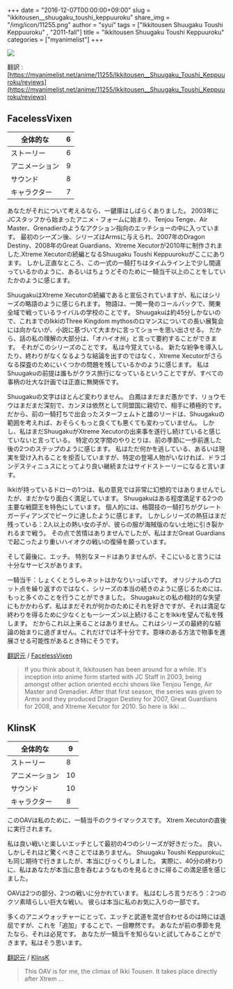 +++
date = "2016-12-07T00:00:00+09:00"
slug = "ikkitousen__shuugaku_toushi_keppuuroku"
share_img = "/img/icon/11255.png"
author = "syui"
tags = ["Ikkitousen Shuugaku Toushi Keppuuroku" , "2011-fall"]
title = "Ikkitousen Shuugaku Toushi Keppuuroku"
categories = ["myanimelist"]
+++

![](https://myanimelist.cdn-dena.com/images/anime/2/33853.jpg)


<!--more-->

翻訳 : [https://myanimelist.net/anime/11255/Ikkitousen__Shuugaku_Toushi_Keppuuroku/reviews](https://myanimelist.net/anime/11255/Ikkitousen__Shuugaku_Toushi_Keppuuroku/reviews)


## FacelessVixen



全体的な|  6
--- | ---
ストーリー|  6
アニメーション|  9
サウンド|  8
キャラクター|  7

あなたがそれについて考えるなら、一鍵庫はしばらくありました。  2003年にJCスタッフから始まったアニメ・フォームに始まり、Tenjou Tenge、Air Master、Grenadierのようなアクション指向のエッチショーの中に入っています。 最初のシーズン後、シリーズはArmsに与えられ、2007年のDragon Destiny、2008年のGreat Guardians、Xtreme Xecutorが2010年に制作されました.Xtreme Xecutorの続編となるShuugaku Toushi Keppuurokuがここにあります。 しかし正直なところ、この一式の一騎打ちはタイムライン上で少し間違っているかのように、あるいはちょうどそのために一騎当千以上のことをしていたかのように感じます。

ShuugakuはXtreme Xecutorの続編であると宣伝されていますが、私にはシリーズの略語のように感じられます。 物語は、一関一発のコールバックで、関東全域で戦っているライバルの学校のことです。  Shuugakuは約45分しかないので、これまでのIkkiのThree Kingdom mythosのロマンスについての長い展覧会には向かないが、小説に基づいて大まかに言ってショーを思い出させる。 だから、話の私の理解の大部分は、「オハイオ州」と言って要約することができます。 それがこのシリーズのことです。 私は今覚えている。 新たな紛争を導入したり、終わりがなくなるような結論を出すのではなく、Xtreme Xecutorがさらなる探査のためにいくつかの問題を残しているかのように感じます。 私はShuugakuの前提は誰もがクラス旅行になっているということですが、すべての事柄の壮大な計画では正直に無関係です。

Shuugakuの文字はほとんど変わりません。 白鳳はまだまだ愚かです、リョウモウはまだまだ深刻で、カンヌは依然として同盟国に親切で、相手に積極的です。 だから、前の一騎打ちで出会ったスターフェムトと雄のリードは、Shuugakuの範囲を考えれば、おそらくもっと良くても悪くても変わっていません。 しかし、私はまだShuugakuがXtreme Xecutorの出来事を遂行し続けていると感じていないと言っている。 特定の文字間のやりとりは、前の季節に一歩前進した後の2つのステップのように感じます。 私はただ何かを逃している、あるいは現実を受け入れることを拒否していますが、特定の登場人物がいなければ、ドラゴンデスティニュスにとってより良い継続またはサイドストーリーになると言います。

Ikkiが持っているドローの1つは、私の意見では非常に幻想的ではありませんでしたが、まだかなり面白く満足しています。  Shuugakuはある程度満足する2つの主要な戦闘王を特色にしています。 個人的には、格闘技の一騎打ちがグレートガーディアンズでピークに達したように感じます。 しかしシリーズの熱狂はまだ残っている：2人以上の熱い女の子が、彼らの服が海賊版のない土地に引き裂かれるまで戦う。 その点で苦情はありませんでしたが、私はまだGreat Guardiansで起こったより重いハイオクの戦いの復帰を願っています。

そして最後に、エッチ。 特別なヌードはありませんが、そこにいると言うには十分なサービスがあります。

一騎当千：しょくくとうしゃネットはかなりいっぱいです。 オリジナルのプロット点を繰り返すのではなく、シリーズの本当の続きのように感じるためには、もっと多くのことを行うことができました。  Shuugakuとの私の相対的な失望にもかかわらず、私はまだそれが何かのためにそれを好きですが、それは満足な終わりを得るために少なくとも一シーズン以上続けることをIkkiを望んで私を残します。 だからこれ以上来ることはありません。これはシリーズの最終的な結論の始まりに過ぎません。これだけでは不十分です。意味のある方法で物事を進展させる可能性があるとき特にそうです。

[翻訳元](https://myanimelist.net/reviews.php?id=89877) / [FacelessVixen](https://myanimelist.net/profile/FacelessVixen/reviews)


> If you think about it, Ikkitousen has been around for a while. It's inception into anime form started with JC Staff in 2003, being amongst other action oriented ecchi shows like Tenjou Tenge, Air Master and Grenadier. After that first season, the series was given to Arms and they produced Dragon Destiny for 2007, Great Guardians for 2008, and Xtreme Xecutor for 2010. So here is Ikki ...

## KlinsK



全体的な|  9
--- | ---
ストーリー|  8
アニメーション|  10
サウンド|  10
キャラクター|  8

このOAVは私のために、一騎当千のクライマックスです。  Xtrem Xecutorの直後に実行されます。

私は良い戦いと楽しいエッチとして最初の4つのシリーズが好きだった。 良い、しかしそれほど驚くべきことではありません。  Shuugaku Toushi Keppurokuにも同じ期待で行きましたが、本当にびっくりしました。 実際に、40分の終わりに、私はあなたが本当に息を呑むようなものを見るときに得るこの満足感を感じました。

OAVは2つの部分、2つの戦いに分かれています。 私はむしろ言うだろう：2つのクソ素晴らしい巨大な戦い。 彼らは本当に私のお気に入りの一部です。

多くのアニメウォッチャーにとって、エッチと武道を混ぜ合わせるのは時には退屈ですが、これを「追加」することで、一目瞭然です。 あなたが前の季節を見たなら、それは必見です。 あなたが一騎当千を知らないと試してみることができます。私はそう思います。

[翻訳元](https://myanimelist.net/reviews.php?id=87841) / [KlinsK](https://myanimelist.net/profile/KlinsK/reviews)


> This OAV is for me, the climax of Ikki Tousen. It takes place directly after Xtrem  ...
